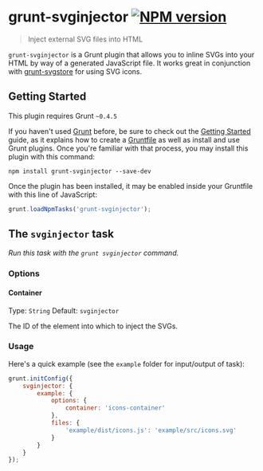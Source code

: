 # grunt-svginjector [![NPM version](https://badge.fury.io/js/grunt-svginjector.svg)](http://badge.fury.io/js/grunt-svginjector)

> Inject external SVG files into HTML

`grunt-svginjector` is a Grunt plugin that allows you to inline SVGs into your HTML by way of a generated JavaScript file. It works great in conjunction with [grunt-svgstore](https://github.com/FWeinb/grunt-svgstore) for using SVG icons.

## Getting Started

This plugin requires Grunt `~0.4.5`

If you haven't used [Grunt](http://gruntjs.com/) before, be sure to check out the [Getting Started](http://gruntjs.com/getting-started) guide, as it explains how to create a [Gruntfile](http://gruntjs.com/sample-gruntfile) as well as install and use Grunt plugins. Once you're familiar with that process, you may install this plugin with this command:

```shell
npm install grunt-svginjector --save-dev
```

Once the plugin has been installed, it may be enabled inside your Gruntfile with this line of JavaScript:

```js
grunt.loadNpmTasks('grunt-svginjector');
```

## The `svginjector` task

_Run this task with the `grunt svginjector` command._

### Options

#### Container

Type: `String`
Default: `svginjector`

The ID of the element into which to inject the SVGs.

### Usage

Here's a quick example (see the `example` folder for input/output of task):

```js
grunt.initConfig({
	svginjector: {
		example: {
			options: {
				container: 'icons-container'
			},
			files: {
				'example/dist/icons.js': 'example/src/icons.svg'
			}
		}
	}
});
```
